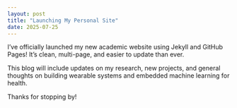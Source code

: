 ```yaml
---
layout: post
title: "Launching My Personal Site"
date: 2025-07-25
---
```


I’ve officially launched my new academic website using Jekyll and GitHub Pages! It’s clean, multi-page, and easier to update than ever.

This blog will include updates on my research, new projects, and general thoughts on building wearable systems and embedded machine learning for health.

Thanks for stopping by!

